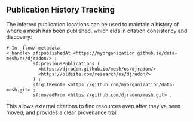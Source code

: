 

## Publication History Tracking

The inferred publication locations can be used to maintain a history of where a mesh has been published, which aids in citation consistency and discovery:

```turtle
# In _flow/ metadata
<_handle> sf:publishedAt <https://myorganization.github.io/data-mesh/ns/djradon/> ;
          sf:previousPublications ( 
            <https://djradon.github.io/mesh/ns/djradon/>
            <https://oldsite.com/research/ns/djradon/>
          ) ;
          sf:gitRemote <https://github.com/myorganization/data-mesh.git> ;
          sf:movedFrom <https://github.com/djradon/mesh.git> .
```

This allows external citations to find resources even after they've been moved, and provides a clear provenance trail.